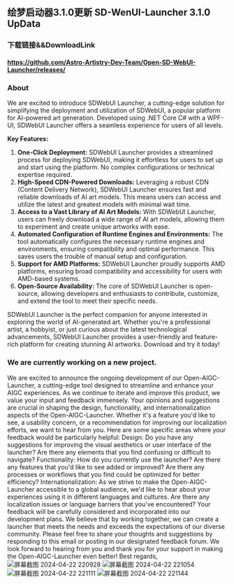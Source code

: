 ## 绘梦启动器3.1.0更新 SD-WenUI-Launcher 3.1.0 UpData

### 下载链接&&DownloadLink
#### https://github.com/Astro-Artistry-Dev-Team/Open-SD-WebUI-Launcher/releases/
### About


We are excited to introduce SDWebUI Launcher, a cutting-edge solution for simplifying the deployment and utilization of SDWebUI, a popular platform for AI-powered art generation. Developed using .NET Core C# with a WPF-UI, SDWebUI Launcher offers a seamless experience for users of all levels.

**Key Features:**

1. **One-Click Deployment:** SDWebUI Launcher provides a streamlined process for deploying SDWebUI, making it effortless for users to set up and start using the platform. No complex configurations or technical expertise required.
2. **High-Speed CDN-Powered Downloads:** Leveraging a robust CDN (Content Delivery Network), SDWebUI Launcher ensures fast and reliable downloads of AI art models. This means users can access and utilize the latest and greatest models with minimal wait time.
3. **Access to a Vast Library of AI Art Models:** With SDWebUI Launcher, users can freely download a wide range of AI art models, allowing them to experiment and create unique artworks with ease.
4. **Automated Configuration of Runtime Engines and Environments:** The tool automatically configures the necessary runtime engines and environments, ensuring compatibility and optimal performance. This saves users the trouble of manual setup and configuration.
5. **Support for AMD Platforms:** SDWebUI Launcher proudly supports AMD platforms, ensuring broad compatibility and accessibility for users with AMD-based systems.
6. **Open-Source Availability:** The core of SDWebUI Launcher is open-source, allowing developers and enthusiasts to contribute, customize, and extend the tool to meet their specific needs.

SDWebUI Launcher is the perfect companion for anyone interested in exploring the world of AI-generated art. Whether you're a professional artist, a hobbyist, or just curious about the latest technological advancements, SDWebUI Launcher provides a user-friendly and feature-rich platform for creating stunning AI artworks. Download and try it today!

### We are currently working on a new project.
We are excited to announce the ongoing development of our Open-AIGC-Launcher, a cutting-edge tool designed to streamline and enhance your AIGC experiences. As we continue to iterate and improve this product, we value your input and feedback immensely.
Your opinions and suggestions are crucial in shaping the design, functionality, and internationalization aspects of the Open-AIGC-Launcher. Whether it's a feature you'd like to see, a usability concern, or a recommendation for improving our localization efforts, we want to hear from you.
Here are some specific areas where your feedback would be particularly helpful:
Design: Do you have any suggestions for improving the visual aesthetics or user interface of the launcher? Are there any elements that you find confusing or difficult to navigate?
Functionality: How do you currently use the launcher? Are there any features that you'd like to see added or improved? Are there any processes or workflows that you find could be optimized for better efficiency?
Internationalization: As we strive to make the Open-AIGC-Launcher accessible to a global audience, we'd like to hear about your experiences using it in different languages and cultures. Are there any localization issues or language barriers that you've encountered?
Your feedback will be carefully considered and incorporated into our development plans. We believe that by working together, we can create a launcher that meets the needs and exceeds the expectations of our diverse community.
Please feel free to share your thoughts and suggestions by responding to this email or posting in our designated feedback forum. We look forward to hearing from you and thank you for your support in making the Open-AIGC-Launcher even better!
Best regards,
![屏幕截图 2024-04-22 220928](https://github.com/Astro-Artistry-Dev-Team/Open-SD-WebUI-Launcher/assets/115577936/1febf6b7-9726-4bb5-82fb-bd7d1f6453d1)
![屏幕截图 2024-04-22 221054](https://github.com/Astro-Artistry-Dev-Team/Open-SD-WebUI-Launcher/assets/115577936/97ae2256-e42d-421b-a5d5-97be559d9481)
![屏幕截图 2024-04-22 221111](https://github.com/Astro-Artistry-Dev-Team/Open-SD-WebUI-Launcher/assets/115577936/a2ed5730-8053-479f-8752-194d906294c1)
![屏幕截图 2024-04-22 221144](https://github.com/Astro-Artistry-Dev-Team/Open-SD-WebUI-Launcher/assets/115577936/d1b6dda1-ff01-4f86-882f-4c4d0a139231)
